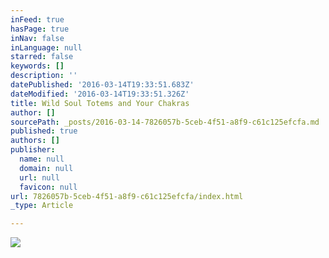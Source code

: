 ```yaml
---
inFeed: true
hasPage: true
inNav: false
inLanguage: null
starred: false
keywords: []
description: ''
datePublished: '2016-03-14T19:33:51.683Z'
dateModified: '2016-03-14T19:33:51.326Z'
title: Wild Soul Totems and Your Chakras
author: []
sourcePath: _posts/2016-03-14-7826057b-5ceb-4f51-a8f9-c61c125efcfa.md
published: true
authors: []
publisher:
  name: null
  domain: null
  url: null
  favicon: null
url: 7826057b-5ceb-4f51-a8f9-c61c125efcfa/index.html
_type: Article

---
```

![](https://the-grid-user-content.s3-us-west-2.amazonaws.com/a9a44cb0-e986-4870-af8e-e7baedb1dc82.jpg)